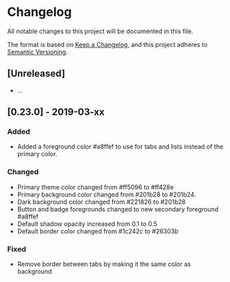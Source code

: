 # Changelog

All notable changes to this project will be documented in this file.

The format is based on [Keep a Changelog](https://keepachangelog.com/en/1.0.0/),
and this project adheres to
[Semantic Versioning](https://semver.org/spec/v2.0.0.html).

## [Unreleased]

- ...

## [0.23.0] - 2019-03-xx

### Added

- Added a foreground color #a8ffef to use for tabs and lists instead of the
  primary color.

### Changed

- Primary theme color changed from #ff5096 to #ff428e
- Primary background color changed from #201b28 to #201b24.
- Dark background color changed from #221826 to #201b28
- Button and badge foregrounds changed to new secondary foreground #a8ffef
- Default shadow opacity increased from 0.1 to 0.5
- Default border color changed from #1c242c to #26303b

### Fixed

- Remove border between tabs by making it the same color as background
